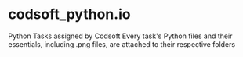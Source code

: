 # codsoft_python.io
Python Tasks assigned by Codsoft
Every task's Python files and their essentials, including .png files, are attached to their respective folders
